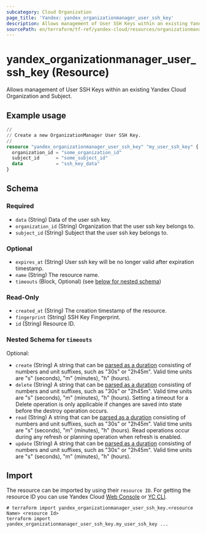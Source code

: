 ```yaml
---
subcategory: Cloud Organization
page_title: 'Yandex: yandex_organizationmanager_user_ssh_key'
description: Allows management of User SSH Keys within an existing Yandex Cloud Organization and Subject.
sourcePath: en/terraform/tf-ref/yandex-cloud/resources/organizationmanager_user_ssh_key.md
---
```


# yandex_organizationmanager_user_ssh_key (Resource)

Allows management of User SSH Keys within an existing Yandex Cloud Organization and Subject.

## Example usage

```terraform
//
// Create a new OrganizationManager User SSH Key.
//
resource "yandex_organizationmanager_user_ssh_key" "my_user_ssh_key" {
  organization_id = "some_organization_id"
  subject_id      = "some_subject_id"
  data            = "ssh_key_data"
}
```

<!-- schema generated by tfplugindocs -->
## Schema

### Required

- `data` (String) Data of the user ssh key.
- `organization_id` (String) Organization that the user ssh key belongs to.
- `subject_id` (String) Subject that the user ssh key belongs to.

### Optional

- `expires_at` (String) User ssh key will be no longer valid after expiration timestamp.
- `name` (String) The resource name.
- `timeouts` (Block, Optional) (see [below for nested schema](#nestedblock--timeouts))

### Read-Only

- `created_at` (String) The creation timestamp of the resource.
- `fingerprint` (String) SSH Key Fingerprint.
- `id` (String) Resource ID.

<a id="nestedblock--timeouts"></a>
### Nested Schema for `timeouts`

Optional:

- `create` (String) A string that can be [parsed as a duration](https://pkg.go.dev/time#ParseDuration) consisting of numbers and unit suffixes, such as "30s" or "2h45m". Valid time units are "s" (seconds), "m" (minutes), "h" (hours).
- `delete` (String) A string that can be [parsed as a duration](https://pkg.go.dev/time#ParseDuration) consisting of numbers and unit suffixes, such as "30s" or "2h45m". Valid time units are "s" (seconds), "m" (minutes), "h" (hours). Setting a timeout for a Delete operation is only applicable if changes are saved into state before the destroy operation occurs.
- `read` (String) A string that can be [parsed as a duration](https://pkg.go.dev/time#ParseDuration) consisting of numbers and unit suffixes, such as "30s" or "2h45m". Valid time units are "s" (seconds), "m" (minutes), "h" (hours). Read operations occur during any refresh or planning operation when refresh is enabled.
- `update` (String) A string that can be [parsed as a duration](https://pkg.go.dev/time#ParseDuration) consisting of numbers and unit suffixes, such as "30s" or "2h45m". Valid time units are "s" (seconds), "m" (minutes), "h" (hours).

## Import

The resource can be imported by using their `resource ID`. For getting the resource ID you can use Yandex Cloud [Web Console](https://console.yandex.cloud) or [YC CLI](https://yandex.cloud/docs/cli/quickstart).

```shell
# terraform import yandex_organizationmanager_user_ssh_key.<resource Name> <resource Id>
terraform import yandex_organizationmanager_user_ssh_key.my_user_ssh_key ...
```
